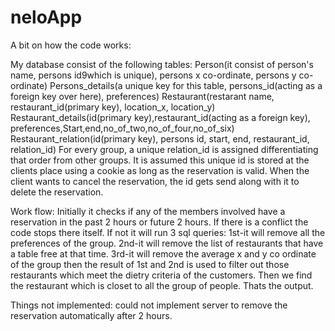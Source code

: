 # neloApp

A bit on how the code works:

My database consist of the following tables:
Person(it consist of person's name, persons id9which is unique), persons x co-ordinate, persons y co-ordinate)
Persons_details(a unique key for this table, persons_id(acting as a foreign key over here), preferences)
Restaurant(restarant name, restaurant_id(primary key), location_x, location_y)
Restaurant_details(id(primary key),restaurant_id(acting as a foreign key), preferences,Start,end,no_of_two,no_of_four,no_of_six)
Restaurant_relation(id(primary key), persons id, start, end, restaurant_id, relation_id)
For every group, a unique relation_id is assigned differentiating that order from other groups.
It is assumed this unique id is stored at the clients place using a cookie as long as the reservation is valid.
When the client wants to cancel the reservation, the id gets send along with it to delete the reservation.

Work flow:
Initially it checks if any of the members involved have a reservation in the past 2 hours or future 2 hours.
If there is a conflict the code stops there itself.
If not it will run 3 sql queries:
1st-it will remove all the preferences of the group.
2nd-it will remove the list of restaurants that have a table free at that time.
3rd-it will remove the average x and y co ordinate of the group
then the result of 1st and 2nd is used to filter out those restaurants which meet the dietry criteria of the customers.
Then we find the restaurant which is closet to all the group of people.
Thats the output.

Things not implemented:
could not implement server to remove the reservation automatically after 2 hours.

